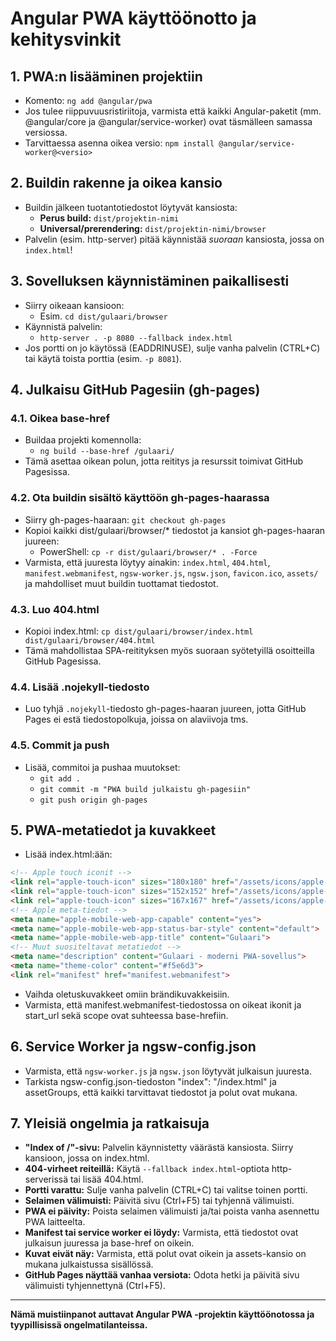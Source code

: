 # Angular PWA käyttöönotto ja kehitysvinkit

## 1. PWA:n lisääminen projektiin
- Komento: `ng add @angular/pwa`
- Jos tulee riippuvuusristiriitoja, varmista että kaikki Angular-paketit (mm. @angular/core ja @angular/service-worker) ovat täsmälleen samassa versiossa.
- Tarvittaessa asenna oikea versio: `npm install @angular/service-worker@<versio>`

## 2. Buildin rakenne ja oikea kansio
- Buildin jälkeen tuotantotiedostot löytyvät kansiosta:
  - **Perus build:** `dist/projektin-nimi`
  - **Universal/prerendering:** `dist/projektin-nimi/browser`
- Palvelin (esim. http-server) pitää käynnistää _suoraan_ kansiosta, jossa on `index.html`!

## 3. Sovelluksen käynnistäminen paikallisesti
- Siirry oikeaan kansioon:
  - Esim. `cd dist/gulaari/browser`
- Käynnistä palvelin:
  - `http-server . -p 8080 --fallback index.html`
- Jos portti on jo käytössä (EADDRINUSE), sulje vanha palvelin (CTRL+C) tai käytä toista porttia (esim. `-p 8081`).

## 4. Julkaisu GitHub Pagesiin (gh-pages)

### 4.1. Oikea base-href
- Buildaa projekti komennolla:
  - `ng build --base-href /gulaari/`
- Tämä asettaa oikean polun, jotta reititys ja resurssit toimivat GitHub Pagesissa.

### 4.2. Ota buildin sisältö käyttöön gh-pages-haarassa
- Siirry gh-pages-haaraan: `git checkout gh-pages`
- Kopioi kaikki dist/gulaari/browser/* tiedostot ja kansiot gh-pages-haaran juureen:
  - PowerShell: `cp -r dist/gulaari/browser/* . -Force`
- Varmista, että juuresta löytyy ainakin: `index.html`, `404.html`, `manifest.webmanifest`, `ngsw-worker.js`, `ngsw.json`, `favicon.ico`, `assets/` ja mahdolliset muut buildin tuottamat tiedostot.

### 4.3. Luo 404.html
- Kopioi index.html: `cp dist/gulaari/browser/index.html dist/gulaari/browser/404.html`
- Tämä mahdollistaa SPA-reitityksen myös suoraan syötetyillä osoitteilla GitHub Pagesissa.

### 4.4. Lisää .nojekyll-tiedosto
- Luo tyhjä `.nojekyll`-tiedosto gh-pages-haaran juureen, jotta GitHub Pages ei estä tiedostopolkuja, joissa on alaviivoja tms.

### 4.5. Commit ja push
- Lisää, commitoi ja pushaa muutokset:
  - `git add .`
  - `git commit -m "PWA build julkaistu gh-pagesiin"`
  - `git push origin gh-pages`

## 5. PWA-metatiedot ja kuvakkeet
- Lisää index.html:ään:
```html
<!-- Apple touch iconit -->
<link rel="apple-touch-icon" sizes="180x180" href="/assets/icons/apple-touch-icon.png">
<link rel="apple-touch-icon" sizes="152x152" href="/assets/icons/apple-touch-icon-152x152.png">
<link rel="apple-touch-icon" sizes="167x167" href="/assets/icons/apple-touch-icon-167x167.png">
<!-- Apple meta-tiedot -->
<meta name="apple-mobile-web-app-capable" content="yes">
<meta name="apple-mobile-web-app-status-bar-style" content="default">
<meta name="apple-mobile-web-app-title" content="Gulaari">
<!-- Muut suositeltavat metatiedot -->
<meta name="description" content="Gulaari - moderni PWA-sovellus">
<meta name="theme-color" content="#f5e6d3">
<link rel="manifest" href="manifest.webmanifest">
```
- Vaihda oletuskuvakkeet omiin brändikuvakkeisiin.
- Varmista, että manifest.webmanifest-tiedostossa on oikeat ikonit ja start_url sekä scope ovat suhteessa base-hrefiin.

## 6. Service Worker ja ngsw-config.json
- Varmista, että `ngsw-worker.js` ja `ngsw.json` löytyvät julkaisun juuresta.
- Tarkista ngsw-config.json-tiedoston "index": "/index.html" ja assetGroups, että kaikki tarvittavat tiedostot ja polut ovat mukana.

## 7. Yleisiä ongelmia ja ratkaisuja
- **"Index of /"-sivu:** Palvelin käynnistetty väärästä kansiosta. Siirry kansioon, jossa on index.html.
- **404-virheet reiteillä:** Käytä `--fallback index.html`-optiota http-serverissä tai lisää 404.html.
- **Portti varattu:** Sulje vanha palvelin (CTRL+C) tai valitse toinen portti.
- **Selaimen välimuisti:** Päivitä sivu (Ctrl+F5) tai tyhjennä välimuisti.
- **PWA ei päivity:** Poista selaimen välimuisti ja/tai poista vanha asennettu PWA laitteelta.
- **Manifest tai service worker ei löydy:** Varmista, että tiedostot ovat julkaisun juuressa ja base-href on oikein.
- **Kuvat eivät näy:** Varmista, että polut ovat oikein ja assets-kansio on mukana julkaistussa sisällössä.
- **GitHub Pages näyttää vanhaa versiota:** Odota hetki ja päivitä sivu välimuisti tyhjennettynä (Ctrl+F5).

---

**Nämä muistiinpanot auttavat Angular PWA -projektin käyttöönotossa ja tyypillisissä ongelmatilanteissa.**
